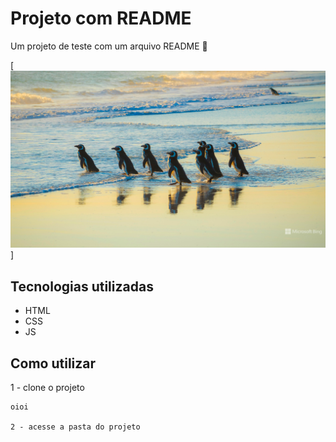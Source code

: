 # Projeto com README 
Um projeto de teste com um arquivo README 💫

[<img src="20250425_bing.jpg" alt="foto de pinguim">]

## Tecnologias utilizadas
- HTML
- CSS
- JS

## Como utilizar

1 - clone o projeto
```
oioi

2 - acesse a pasta do projeto